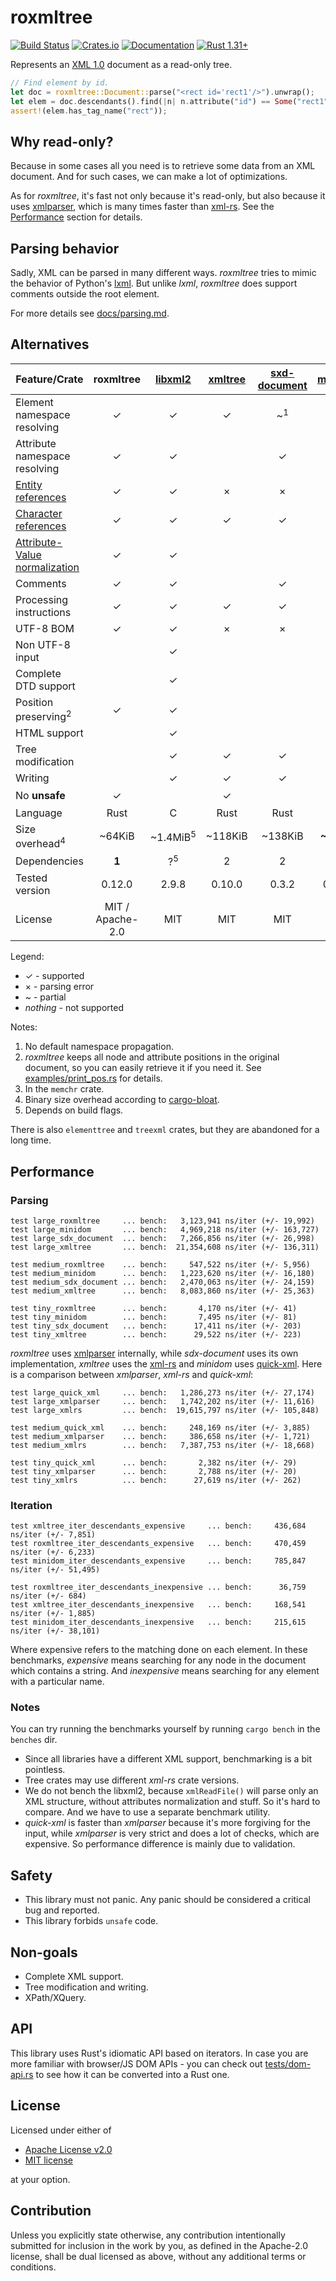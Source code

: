 # roxmltree
[![Build Status](https://travis-ci.org/RazrFalcon/roxmltree.svg?branch=master)](https://travis-ci.org/RazrFalcon/roxmltree)
[![Crates.io](https://img.shields.io/crates/v/roxmltree.svg)](https://crates.io/crates/roxmltree)
[![Documentation](https://docs.rs/roxmltree/badge.svg)](https://docs.rs/roxmltree)
[![Rust 1.31+](https://img.shields.io/badge/rust-1.31+-orange.svg)](https://www.rust-lang.org)

Represents an [XML 1.0](https://www.w3.org/TR/xml/) document as a read-only tree.

```rust
// Find element by id.
let doc = roxmltree::Document::parse("<rect id='rect1'/>").unwrap();
let elem = doc.descendants().find(|n| n.attribute("id") == Some("rect1")).unwrap();
assert!(elem.has_tag_name("rect"));
```

## Why read-only?

Because in some cases all you need is to retrieve some data from an XML document.
And for such cases, we can make a lot of optimizations.

As for *roxmltree*, it's fast not only because it's read-only, but also because
it uses [xmlparser], which is many times faster than [xml-rs].
See the [Performance](#performance) section for details.

## Parsing behavior

Sadly, XML can be parsed in many different ways. *roxmltree* tries to mimic the
behavior of Python's [lxml](https://lxml.de/).
But unlike *lxml*, *roxmltree* does support comments outside the root element.

For more details see [docs/parsing.md](https://github.com/RazrFalcon/roxmltree/blob/master/docs/parsing.md).

## Alternatives

| Feature/Crate                   | roxmltree        | [libxml2]           | [xmltree]        | [sxd-document]   | [minidom]        |
| ------------------------------- | :--------------: | :-----------------: | :--------------: | :--------------: | :--------------: |
| Element namespace resolving     | ✓                | ✓                   | ✓                | ~<sup>1</sup>    | ✓                |
| Attribute namespace resolving   | ✓                | ✓                   |                  | ✓                | ✓                |
| [Entity references]             | ✓                | ✓                   | ×                | ×                | ×                |
| [Character references]          | ✓                | ✓                   | ✓                | ✓                | ✓                |
| [Attribute-Value normalization] | ✓                | ✓                   |                  |                  |                  |
| Comments                        | ✓                | ✓                   |                  | ✓                |                  |
| Processing instructions         | ✓                | ✓                   | ✓                | ✓                |                  |
| UTF-8 BOM                       | ✓                | ✓                   | ×                | ×                | ✓                |
| Non UTF-8 input                 |                  | ✓                   |                  |                  |                  |
| Complete DTD support            |                  | ✓                   |                  |                  |                  |
| Position preserving<sup>2</sup> | ✓                | ✓                   |                  |                  |                  |
| HTML support                    |                  | ✓                   |                  |                  |                  |
| Tree modification               |                  | ✓                   | ✓                | ✓                | ✓                |
| Writing                         |                  | ✓                   | ✓                | ✓                | ✓                |
| No **unsafe**                   | ✓                |                     | ✓                |                  | ~<sup>3</sup>    |
| Language                        | Rust             | C                   | Rust             | Rust             | Rust             |
| Size overhead<sup>4</sup>       | ~64KiB           | ~1.4MiB<sup>5</sup> | ~118KiB          | ~138KiB          | **~62KiB**       |
| Dependencies                    | **1**            | ?<sup>5</sup>       | 2                | 2                | 2                |
| Tested version                  | 0.12.0           | 2.9.8               | 0.10.0           | 0.3.2            | 0.12.0           |
| License                         | MIT / Apache-2.0 | MIT                 | MIT              | MIT              | MIT              |

Legend:

- ✓ - supported
- × - parsing error
- ~ - partial
- *nothing* - not supported

Notes:

1. No default namespace propagation.
2. *roxmltree* keeps all node and attribute positions in the original document,
   so you can easily retrieve it if you need it.
   See [examples/print_pos.rs](examples/print_pos.rs) for details.
3. In the `memchr` crate.
4. Binary size overhead according to [cargo-bloat](https://github.com/RazrFalcon/cargo-bloat).
5. Depends on build flags.

There is also `elementtree` and `treexml` crates, but they are abandoned for a long time.

[Entity references]: https://www.w3.org/TR/REC-xml/#dt-entref
[Character references]: https://www.w3.org/TR/REC-xml/#NT-CharRef
[Attribute-Value Normalization]: https://www.w3.org/TR/REC-xml/#AVNormalize

[libxml2]: http://xmlsoft.org/
[xmltree]: https://crates.io/crates/xmltree
[sxd-document]: https://crates.io/crates/sxd-document
[minidom]: https://gitlab.com/xmpp-rs/xmpp-rs/-/tree/master/minidom-rs

## Performance

### Parsing

```text
test large_roxmltree     ... bench:   3,123,941 ns/iter (+/- 19,992)
test large_minidom       ... bench:   4,969,218 ns/iter (+/- 163,727)
test large_sdx_document  ... bench:   7,266,856 ns/iter (+/- 26,998)
test large_xmltree       ... bench:  21,354,608 ns/iter (+/- 136,311)

test medium_roxmltree    ... bench:     547,522 ns/iter (+/- 5,956)
test medium_minidom      ... bench:   1,223,620 ns/iter (+/- 16,180)
test medium_sdx_document ... bench:   2,470,063 ns/iter (+/- 24,159)
test medium_xmltree      ... bench:   8,083,860 ns/iter (+/- 25,363)

test tiny_roxmltree      ... bench:       4,170 ns/iter (+/- 41)
test tiny_minidom        ... bench:       7,495 ns/iter (+/- 81)
test tiny_sdx_document   ... bench:      17,411 ns/iter (+/- 203)
test tiny_xmltree        ... bench:      29,522 ns/iter (+/- 223)
```

*roxmltree* uses [xmlparser] internally,
while *sdx-document* uses its own implementation,
*xmltree* uses the [xml-rs]
and *minidom* uses [quick-xml].
Here is a comparison between *xmlparser*, *xml-rs* and *quick-xml*:

```text
test large_quick_xml     ... bench:   1,286,273 ns/iter (+/- 27,174)
test large_xmlparser     ... bench:   1,742,202 ns/iter (+/- 11,616)
test large_xmlrs         ... bench:  19,615,797 ns/iter (+/- 105,848)

test medium_quick_xml    ... bench:     248,169 ns/iter (+/- 3,885)
test medium_xmlparser    ... bench:     386,658 ns/iter (+/- 1,721)
test medium_xmlrs        ... bench:   7,387,753 ns/iter (+/- 18,668)

test tiny_quick_xml      ... bench:       2,382 ns/iter (+/- 29)
test tiny_xmlparser      ... bench:       2,788 ns/iter (+/- 20)
test tiny_xmlrs          ... bench:      27,619 ns/iter (+/- 262)
```

### Iteration

```text
test xmltree_iter_descendants_expensive     ... bench:     436,684 ns/iter (+/- 7,851)
test roxmltree_iter_descendants_expensive   ... bench:     470,459 ns/iter (+/- 6,233)
test minidom_iter_descendants_expensive     ... bench:     785,847 ns/iter (+/- 51,495)

test roxmltree_iter_descendants_inexpensive ... bench:      36,759 ns/iter (+/- 684)
test xmltree_iter_descendants_inexpensive   ... bench:     168,541 ns/iter (+/- 1,885)
test minidom_iter_descendants_inexpensive   ... bench:     215,615 ns/iter (+/- 38,101)
```

Where expensive refers to the matching done on each element. In these
benchmarks, *expensive* means searching for any node in the document which
contains a string. And *inexpensive* means searching for any element with a
particular name.

### Notes

You can try running the benchmarks yourself by running `cargo bench` in the `benches` dir.

- Since all libraries have a different XML support, benchmarking is a bit pointless.
- Tree crates may use different *xml-rs* crate versions.
- We do not bench the libxml2, because `xmlReadFile()` will parse only an XML structure,
  without attributes normalization and stuff. So it's hard to compare.
  And we have to use a separate benchmark utility.
- *quick-xml* is faster than *xmlparser* because it's more forgiving for the input,
  while *xmlparser* is very strict and does a lot of checks, which are expensive.
  So performance difference is mainly due to validation.

[xml-rs]: https://crates.io/crates/xml-rs
[quick-xml]: https://crates.io/crates/quick-xml
[xmlparser]: https://crates.io/crates/xmlparser

## Safety

- This library must not panic. Any panic should be considered a critical bug and reported.
- This library forbids `unsafe` code.

## Non-goals

- Complete XML support.
- Tree modification and writing.
- XPath/XQuery.

## API

This library uses Rust's idiomatic API based on iterators.
In case you are more familiar with browser/JS DOM APIs - you can check out
[tests/dom-api.rs](tests/dom-api.rs) to see how it can be converted into a Rust one.

## License

Licensed under either of

- [Apache License v2.0](LICENSE-APACHE)
- [MIT license](LICENSE-MIT)

at your option.

## Contribution

Unless you explicitly state otherwise, any contribution intentionally submitted
for inclusion in the work by you, as defined in the Apache-2.0 license, shall be
dual licensed as above, without any additional terms or conditions.

